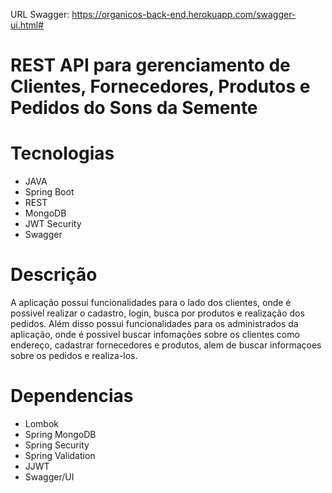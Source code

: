 URL Swagger: https://organicos-back-end.herokuapp.com/swagger-ui.html#
# REST API para gerenciamento de Clientes, Fornecedores, Produtos e Pedidos do Sons da Semente

# Tecnologias
- JAVA
- Spring Boot
- REST
- MongoDB
- JWT Security
- Swagger

# Descrição
A aplicação possui funcionalidades para o lado dos clientes, onde é possivel realizar o cadastro, login, busca por produtos e realização dos pedidos. Além disso possui funcionalidades para os administrados da aplicação, onde é possivel buscar infomações sobre os clientes como endereço, cadastrar fornecedores e produtos, alem de buscar informaçoes sobre os pedidos e realiza-los.

# Dependencias
- Lombok
- Spring MongoDB
- Spring Security
- Spring Validation
- JJWT
- Swagger/UI



   